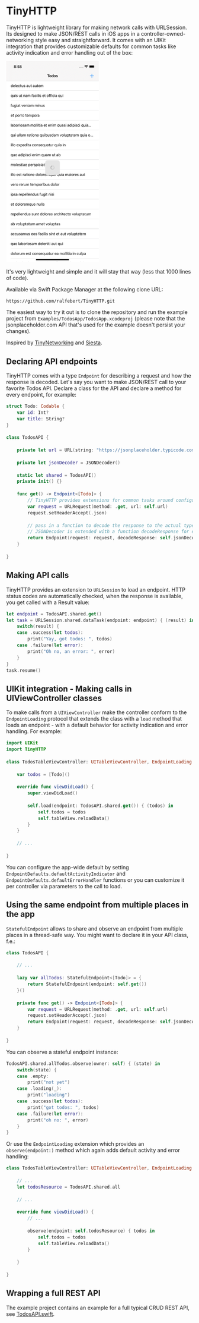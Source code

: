 # TinyHTTP

TinyHTTP is lightweight library for making network calls with URLSession. Its designed to make JSON/REST calls in iOS apps in a controller-owned-networking style easy and straightforward. It comes with an UIKit integration that provides customizable defaults for common tasks like activity indication and error handling out of the box:

<img src="https://raw.githubusercontent.com/ralfebert/TinyHTTP/master/Docs/todos-loading.png" width="250">

It's very lightweight and simple and it will stay that way (less that 1000 lines of code).

Available via Swift Package Manager at the following clone URL:

```
https://github.com/ralfebert/TinyHTTP.git
```

The easiest way to try it out is to clone the repository and run the example project from `Examples/TodosApp/TodosApp.xcodeproj` (please note that the jsonplaceholder.com API that's used for the example doesn't persist your changes).

Inspired by [TinyNetworking](https://github.com/objcio/tiny-networking) and [Siesta](https://bustoutsolutions.github.io/siesta/).

## Declaring API endpoints

TinyHTTP comes with a type `Endpoint` for describing a request and how the response is decoded.
Let's say you want to make JSON/REST call to your favorite Todos API. Declare a class for the API and declare a method for every endpoint, for example:

```swift
struct Todo: Codable {
    var id: Int?
    var title: String?
}

class TodosAPI {

    private let url = URL(string: "https://jsonplaceholder.typicode.com/todos/")!
    
    private let jsonDecoder = JSONDecoder()

    static let shared = TodosAPI()
    private init() {}

    func get() -> Endpoint<[Todo]> {
        // TinyHTTP provides extensions for common tasks around configuring a URLRequest:
        var request = URLRequest(method: .get, url: self.url)
        request.setHeaderAccept(.json)
        
        // pass in a function to decode the response to the actual type
        // JSONDecoder is extended with a function decodeResponse for easy JSON Codable support:
        return Endpoint(request: request, decodeResponse: self.jsonDecoder.decodeResponse)
    }

}
```

## Making API calls

TinyHTTP provides an extension to `URLSession` to load an endpoint. HTTP status codes are automatically checked, when the response is available, you get called with a Result value:

```swift
let endpoint = TodosAPI.shared.get()
let task = URLSession.shared.dataTask(endpoint: endpoint) { (result) in
    switch(result) {
    case .success(let todos):
        print("Yay, got todos: ", todos)
    case .failure(let error):
        print("Oh no, an error: ", error)
    }
}
task.resume()
```

## UIKit integration - Making calls in UIViewController classes

To make calls from a `UIViewController` make the controller conform to the `EndpointLoading` protocol that extends the class with a `load` method that loads an endpoint - with a default behavior for activity indication and error handling. For example:

```swift
import UIKit
import TinyHTTP

class TodosTableViewController: UITableViewController, EndpointLoading {

    var todos = [Todo]()

    override func viewDidLoad() {
        super.viewDidLoad()

        self.load(endpoint: TodosAPI.shared.get()) { (todos) in
            self.todos = todos
            self.tableView.reloadData()
        }
    }

    // ...

}
```

You can configure the app-wide default by setting `EndpointDefaults.defaultActivityIndicator` and `EndpointDefaults.defaultErrorHandler` functions or you can customize it per controller via parameters to the call to load.

## Using the same endpoint from multiple places in the app

`StatefulEndpoint` allows to share and observe an endpoint from multiple places in a thread-safe way. You might want to declare it in your API class, f.e.:

```swift
class TodosAPI {

    // ...

    lazy var allTodos: StatefulEndpoint<[Todo]> = {
        return StatefulEndpoint(endpoint: self.get())
    }()

    private func get() -> Endpoint<[Todo]> {
        var request = URLRequest(method: .get, url: self.url)
        request.setHeaderAccept(.json)
        return Endpoint(request: request, decodeResponse: self.jsonDecoder.decodeResponse)
    }
    
}
```

You can observe a stateful endpoint instance:

```swift
TodosAPI.shared.allTodos.observe(owner: self) { (state) in
    switch(state) {
    case .empty:
        print("not yet")
    case .loading(_):
        print("loading")
    case .success(let todos):
        print("got todos: ", todos)
    case .failure(let error):
        print("oh no: ", error)
    }
}
```

Or use the `EndpointLoading` extension which provides an `observe(endpoint:)` method which again adds default activity and error handling:

```swift
class TodosTableViewController: UITableViewController, EndpointLoading {

    // ...
    let todosResource = TodosAPI.shared.all

    // ...

    override func viewDidLoad() {
        // ...

        observe(endpoint: self.todosResource) { todos in
            self.todos = todos
            self.tableView.reloadData()
        }

    }

}
```

## Wrapping a full REST API

The example project contains an example for a full typical CRUD REST API, see [TodosAPI.swift](https://github.com/ralfebert/TinyHTTP/blob/master/Examples/TodosApp/TodosApp/API/TodosAPI.swift#L35).
